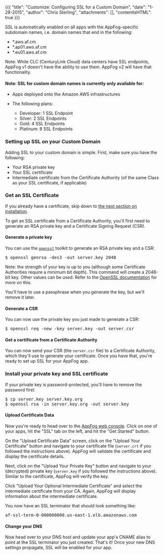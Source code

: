 {{{
  "title": "Customize: Configuring SSL for a Custom Domain",
  "date": "1-28-2015",
  "author": "Chris Sterling",
  "attachments": [],
  "contentIsHTML": true
}}}

<p>SSL is automatically enabled on all apps with the AppFog-specific subdomain names, i.e. domain names that end in the following:</p>
<ul>
<li>*.aws.af.cm</li>
<li>*.ap01.aws.af.cm</li>
<li>*.eu01.aws.af.cm</li>
</ul>
<p>Note: While CLC (CenturyLink Cloud) data centers have SSL endpoints, AppFog v1 doesn't have the ability to use them. AppFog v2 will have that functionality.</p>
<h4><strong>Note: SSL for custom domain names is currently only available for:</strong></h4>
<ul>
<li>Apps deployed onto the Amazon AWS infrastructures</li>
<li>
<p>The following plans:</p>
<ul>
<li>Developer: 1 SSL Endpoint</li>
<li>Silver: 2 SSL Endpoints</li>
<li>Gold: 4 SSL Endpoints</li>
<li>Platinum: 8 SSL Endpoints</li>
</ul>
</li>
</ul>
<h3>Setting up SSL on your Custom Domain</h3>
<p>Adding SSL to your custom domain is simple. First, make sure you have the following:</p>
<ul>
<li>Your RSA private key</li>
<li>Your SSL certificate</li>
<li>Intermediate certificate from the Certificate Authority (of the same Class as your SSL certificate, if applicable)</li>
</ul>
<h3>Get an SSL Certificate</h3>
<p>If you already have a certificate, skip down to <a href="#install">the next section on installation</a>.</p>
<p>To get an SSL certificate from a Certificate Authority, you'll first need to generate an RSA private key and a Certificate Signing Request (CSR).</p>
<h4>Generate a private key</h4>
<p>You can use the <code><a href="https://www.openssl.org/source/">openssl</a></code> toolkit to generate an RSA private key and a CSR:</p>
<pre>$ openssl genrsa -des3 -out server.key 2048</pre>
<p>Note: the strength of your key is up to you (although some Certificate Authorities require a minimum bit depth). This command will create a 2048-bit key. Other values can be used. Refer to the <a href="http://www.openssl.org/docs/HOWTO/keys.txt">OpenSSL documentation</a> for more on this.</p>
<p>You'll have to use a passphrase when you generate the key, but we'll remove it later.</p>
<h4>Generate a CSR</h4>
<p>You can now use the private key you just made to generate a CSR:</p>
<pre>$ openssl req -new -key server.key -out server.csr</pre>
<h4>Get a certificate from a Certificate Authority</h4>
<p>You can now send your CSR (the <code>server.csr</code> file) to a Certificate Authority, which they'll use to generate your certificate. Once you have that, you're ready to set up SSL for your AppFog app.</p>
<h3 id="install">Install your private key and SSL certificate</h3>
<p>If your private key is password-protected, you'll have to remove the password first:</p>
<pre>$ cp server.key server.key.org
$ openssl rsa -in server.key.org -out server.key</pre>
<h4>Upload Certificate Data</h4>
<p>Now you're ready to head over to the <a href="http://console.appfog.com">AppFog web console</a>. Click on one of your apps, hit the "SSL" tab on the left, and hit the "Get Started" button.</p>
<p>On the "Upload Certificate Data" screen, click on the "Upload Your Certificate" button and navigate to your certificate file (<code>server.crt</code> if you followed the instructions above). AppFog will validate the certificate and display the certificate details.</p>
<p>Next, click on the "Upload Your Private Key" button and navigate to your (decrypted) private key (<code>server.key</code> if you followed the instructions above). Similar to the certificate, AppFog will verify the key.</p>
<p>Click "Upload Your Optional Intermediate Certificate" and select the intermediate certificate from your CA. Again, AppFog will display information about the intermediate certificate.</p>
<p>You now have an SSL terminator that should look something like:</p>
<pre>af-ssl-term-0-000000000.us-east-1.elb.amazonaws.com</pre>
<h4>Change your DNS</h4>
<p>Now head over to your DNS host and update your app's CNAME alias to point at the SSL terminator you just created. That's it! Once your new DNS settings propagate, SSL will be enabled for your app.</p>

